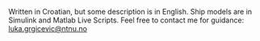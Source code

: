 Written in Croatian, but some description is in English. Ship models are in Simulink and Matlab Live Scripts. Feel free to contact me for guidance: luka.grgicevic@ntnu.no
